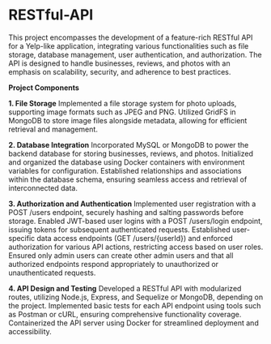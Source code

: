 # RESTful-API

This project encompasses the development of a feature-rich RESTful API for a Yelp-like application, integrating various functionalities such as file storage, database management, user authentication, and authorization. The API is designed to handle businesses, reviews, and photos with an emphasis on scalability, security, and adherence to best practices.

****Project Components****

**1. File Storage**
Implemented a file storage system for photo uploads, supporting image formats such as JPEG and PNG.
Utilized GridFS in MongoDB to store image files alongside metadata, allowing for efficient retrieval and management.

**2. Database Integration**
Incorporated MySQL or MongoDB to power the backend database for storing businesses, reviews, and photos.
Initialized and organized the database using Docker containers with environment variables for configuration.
Established relationships and associations within the database schema, ensuring seamless access and retrieval of interconnected data.

**3. Authorization and Authentication**
Implemented user registration with a POST /users endpoint, securely hashing and salting passwords before storage.
Enabled JWT-based user logins with a POST /users/login endpoint, issuing tokens for subsequent authenticated requests.
Established user-specific data access endpoints (GET /users/{userId}) and enforced authorization for various API actions, restricting access based on user roles.
Ensured only admin users can create other admin users and that all authorized endpoints respond appropriately to unauthorized or unauthenticated requests.

**4. API Design and Testing**
Developed a RESTful API with modularized routes, utilizing Node.js, Express, and Sequelize or MongoDB, depending on the project.
Implemented basic tests for each API endpoint using tools such as Postman or cURL, ensuring comprehensive functionality coverage.
Containerized the API server using Docker for streamlined deployment and accessibility.






